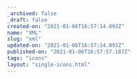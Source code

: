 ```yaml
---
_archived: false
_draft: false
created-on: "2021-01-06T16:57:14.093Z"
name: "XML"
slug: "xml"
updated-on: "2021-01-06T16:57:14.093Z"
published-on: "2021-01-06T16:57:57.187Z"
tags: "icons"
layout: "single-icons.html"
---
```



